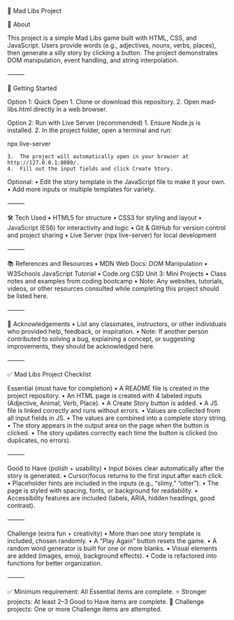 🎲 Mad Libs Project

📖 About

This project is a simple Mad Libs game built with HTML, CSS, and JavaScript.
Users provide words (e.g., adjectives, nouns, verbs, places), then generate a silly story by clicking a button.
The project demonstrates DOM manipulation, event handling, and string interpolation.

⸻

🚀 Getting Started

Option 1: Quick Open
	1.	Clone or download this repository.
	2.	Open mad-libs.html directly in a web browser.

Option 2: Run with Live Server (recommended)
	1.	Ensure Node.js is installed.
	2.	In the project folder, open a terminal and run:

npx live-server

	3.	The project will automatically open in your browser at http://127.0.0.1:8080/.
	4.	Fill out the input fields and click Create Story.

Optional:
	•	Edit the story template in the JavaScript file to make it your own.
	•	Add more inputs or multiple templates for variety.

⸻

🛠 Tech Used
	•	HTML5 for structure
	•	CSS3 for styling and layout
	•	JavaScript (ES6) for interactivity and logic
	•	Git & GitHub for version control and project sharing
	•	Live Server (npx live-server) for local development

⸻

📚 References and Resources
	•	MDN Web Docs: DOM Manipulation
	•	W3Schools JavaScript Tutorial
	•	Code.org CSD Unit 3: Mini Projects
	•	Class notes and examples from coding bootcamp
	•	Note: Any websites, tutorials, videos, or other resources consulted while completing this project should be listed here.

⸻

🙌 Acknowledgements
	•	List any classmates, instructors, or other individuals who provided help, feedback, or inspiration.
	•	Note: If another person contributed to solving a bug, explaining a concept, or suggesting improvements, they should be acknowledged here.

⸻

✅ Mad Libs Project Checklist

Essential (must have for completion)
	•	A README file is created in the project repository.
	•	An HTML page is created with 4 labeled inputs (Adjective, Animal, Verb, Place).
	•	A Create Story button is added.
	•	A JS file is linked correctly and runs without errors.
	•	Values are collected from all input fields in JS.
	•	The values are combined into a complete story string.
	•	The story appears in the output area on the page when the button is clicked.
	•	The story updates correctly each time the button is clicked (no duplicates, no errors).

⸻

Good to Have (polish + usability)
	•	Input boxes clear automatically after the story is generated.
	•	Cursor/focus returns to the first input after each click.
	•	Placeholder hints are included in the inputs (e.g., “slimy,” “otter”).
	•	The page is styled with spacing, fonts, or background for readability.
	•	Accessibility features are included (labels, ARIA, hidden headings, good contrast).

⸻

Challenge (extra fun + creativity)
	•	More than one story template is included, chosen randomly.
	•	A “Play Again” button resets the game.
	•	A random word generator is built for one or more blanks.
	•	Visual elements are added (images, emoji, background effects).
	•	Code is refactored into functions for better organization.

⸻

✅ Minimum requirement: All Essential items are complete.
⭐ Stronger projects: At least 2–3 Good to Have items are complete.
🚀 Challenge projects: One or more Challenge items are attempted.
